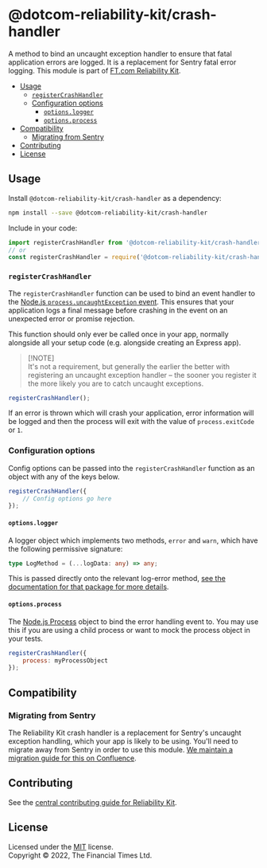 
# @dotcom-reliability-kit/crash-handler

A method to bind an uncaught exception handler to ensure that fatal application errors are logged. It is a replacement for Sentry fatal error logging. This module is part of [FT.com Reliability Kit](https://github.com/Financial-Times/dotcom-reliability-kit#readme).

* [Usage](#usage)
  * [`registerCrashHandler`](#registercrashhandler)
  * [Configuration options](#configuration-options)
    * [`options.logger`](#optionslogger)
    * [`options.process`](#optionsprocess)
* [Compatibility](#compatibility)
  * [Migrating from Sentry](#migrating-from-sentry)
* [Contributing](#contributing)
* [License](#license)


## Usage

Install `@dotcom-reliability-kit/crash-handler` as a dependency:

```bash
npm install --save @dotcom-reliability-kit/crash-handler
```

Include in your code:

```js
import registerCrashHandler from '@dotcom-reliability-kit/crash-handler';
// or
const registerCrashHandler = require('@dotcom-reliability-kit/crash-handler');
```

### `registerCrashHandler`

The `registerCrashHandler` function can be used to bind an event handler to the [Node.js `process.uncaughtException` event](https://nodejs.org/api/process.html#event-uncaughtexception). This ensures that your application logs a final message before crashing in the event on an unexpected error or promise rejection.

This function should only ever be called once in your app, normally alongside all your setup code (e.g. alongside creating an Express app).

> [!NOTE]<br />
> It's not a requirement, but generally the earlier the better with registering an uncaught exception handler – the sooner you register it the more likely you are to catch uncaught exceptions.

```js
registerCrashHandler();
```

If an error is thrown which will crash your application, error information will be logged and then the process will exit with the value of `process.exitCode` or `1`.

### Configuration options

Config options can be passed into the `registerCrashHandler` function as an object with any of the keys below.

```js
registerCrashHandler({
    // Config options go here
});
```

#### `options.logger`

A logger object which implements two methods, `error` and `warn`, which have the following permissive signature:

```ts
type LogMethod = (...logData: any) => any;
```

This is passed directly onto the relevant log-error method, [see the documentation for that package for more details](../log-error/README.md#optionslogger).

#### `options.process`

The [Node.js Process](https://nodejs.org/api/process.html#process) object to bind the error handling event to. You may use this if you are using a child process or want to mock the process object in your tests.

```js
registerCrashHandler({
    process: myProcessObject
});
```


## Compatibility

### Migrating from Sentry

The Reliability Kit crash handler is a replacement for Sentry's uncaught exception handling, which your app is likely to be using. You'll need to migrate away from Sentry in order to use this module. [We maintain a migration guide for this on Confluence](https://financialtimes.atlassian.net/l/cp/eeTWSAxe).


## Contributing

See the [central contributing guide for Reliability Kit](https://github.com/Financial-Times/dotcom-reliability-kit/blob/main/docs/contributing.md).


## License

Licensed under the [MIT](https://github.com/Financial-Times/dotcom-reliability-kit/blob/main/LICENSE) license.<br/>
Copyright &copy; 2022, The Financial Times Ltd.
